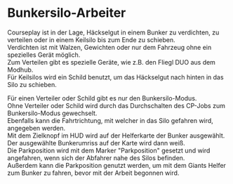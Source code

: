 # Bunkersilo-Arbeiter

  
Courseplay ist in der Lage, Häckselgut in einem Bunker zu verdichten, zu verteilen oder in einem Keilsilo bis zum Ende zu schieben.  
Verdichten ist mit Walzen, Gewichten oder nur dem Fahrzeug ohne ein spezielles Gerät möglich.  
Zum Verteilen gibt es spezielle Geräte, wie z.B. den Fliegl DUO aus dem Modhub.  
Für Keilsilos wird ein Schild benutzt, um das Häckselgut nach hinten in das Silo zu schieben.  


  
Für einen Verteiler oder Schild gibt es nur den Bunkersilo-Modus.  
Ohne Verteiler oder Schild wird durch das Durchschalten des CP-Jobs zum Bunkersilo-Modus gewechselt.  
Ebenfalls kann die Fahrtrichtung, mit welcher in das Silo gefahren wird, angegeben werden.  
Mit dem Zielknopf im HUD wird auf der Helferkarte der Bunker ausgewählt.   
Der ausgewählte Bunkerumriss auf der Karte wird dann weiß.  
Die Parkposition wird mit dem Marker "Parkposition" gesetzt und wird angefahren, wenn sich der Abfahrer nahe des Silos befinden.  
Außerdem kann die Parkposition genutzt werden, um mit dem Giants Helfer zum Bunker zu fahren, bevor mit der Arbeit begonnen wird.  


